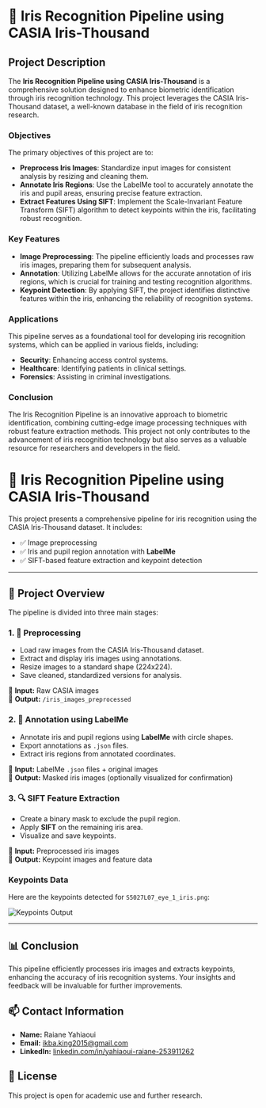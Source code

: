 # 🧿 Iris Recognition Pipeline using CASIA Iris-Thousand

## Project Description

The **Iris Recognition Pipeline using CASIA Iris-Thousand** is a comprehensive solution designed to enhance biometric identification through iris recognition technology. This project leverages the CASIA Iris-Thousand dataset, a well-known database in the field of iris recognition research.

### Objectives

The primary objectives of this project are to:

- **Preprocess Iris Images**: Standardize input images for consistent analysis by resizing and cleaning them.
- **Annotate Iris Regions**: Use the LabelMe tool to accurately annotate the iris and pupil areas, ensuring precise feature extraction.
- **Extract Features Using SIFT**: Implement the Scale-Invariant Feature Transform (SIFT) algorithm to detect keypoints within the iris, facilitating robust recognition.

### Key Features

- **Image Preprocessing**: The pipeline efficiently loads and processes raw iris images, preparing them for subsequent analysis.
- **Annotation**: Utilizing LabelMe allows for the accurate annotation of iris regions, which is crucial for training and testing recognition algorithms.
- **Keypoint Detection**: By applying SIFT, the project identifies distinctive features within the iris, enhancing the reliability of recognition systems.

### Applications

This pipeline serves as a foundational tool for developing iris recognition systems, which can be applied in various fields, including:

- **Security**: Enhancing access control systems.
- **Healthcare**: Identifying patients in clinical settings.
- **Forensics**: Assisting in criminal investigations.

### Conclusion

The Iris Recognition Pipeline is an innovative approach to biometric identification, combining cutting-edge image processing techniques with robust feature extraction methods. This project not only contributes to the advancement of iris recognition technology but also serves as a valuable resource for researchers and developers in the field.

# 🧿 Iris Recognition Pipeline using CASIA Iris-Thousand

This project presents a comprehensive pipeline for iris recognition using the CASIA Iris-Thousand dataset. It includes:

- ✅ Image preprocessing  
- ✅ Iris and pupil region annotation with **LabelMe**  
- ✅ SIFT-based feature extraction and keypoint detection

---

## 📁 Project Overview

The pipeline is divided into three main stages:

### 1. 🔄 Preprocessing
- Load raw images from the CASIA Iris-Thousand dataset.
- Extract and display iris images using annotations.
- Resize images to a standard shape (224x224).
- Save cleaned, standardized versions for analysis.

📍 **Input:** Raw CASIA images  
📍 **Output:** `/iris_images_preprocessed`

### 2. 📝 Annotation using LabelMe
- Annotate iris and pupil regions using **LabelMe** with circle shapes.
- Export annotations as `.json` files.
- Extract iris regions from annotated coordinates.

📍 **Input:** LabelMe `.json` files + original images  
📍 **Output:** Masked iris images (optionally visualized for confirmation)

### 3. 🔍 SIFT Feature Extraction
- Create a binary mask to exclude the pupil region.
- Apply **SIFT** on the remaining iris area.
- Visualize and save keypoints.

📍 **Input:** Preprocessed iris images  
📍 **Output:** Keypoint images and feature data

### Keypoints Data

Here are the keypoints detected for `S5027L07_eye_1_iris.png`:

![Keypoints Output](results/S5027L07_eye_1_iris.png)

---

## 📊 Conclusion

This pipeline efficiently processes iris images and extracts keypoints, enhancing the accuracy of iris recognition systems. Your insights and feedback will be invaluable for further improvements.

## 📫 Contact Information

- **Name:** Raiane Yahiaoui
- **Email:** [ikba.king2015@gmail.com](mailto:ikba.king2015@gmail.com)
- **LinkedIn:** [linkedin.com/in/yahiaoui-raiane-253911262](https://www.linkedin.com/in/yahiaoui-raiane-253911262)

## 📄 License

This project is open for academic use and further research.
